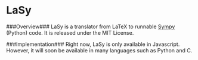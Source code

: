 # LaSy #

###Overview###
LaSy is a translator from LaTeX to runnable [Sympy](sympy.org)  (Python) code. It is released under the MIT License.

###Implementation###
Right now, LaSy is only available in Javascript. However, it will soon be available in many languages such as Python and C. 